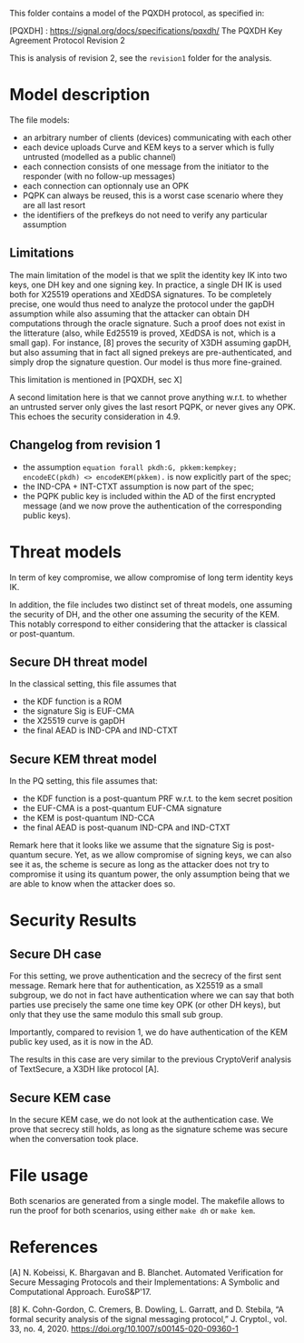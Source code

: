 This folder contains a model of the PQXDH protocol, as specified in:

[PQXDH] : https://signal.org/docs/specifications/pqxdh/
	  The PQXDH Key Agreement Protocol
	  Revision 2

This is analysis of revision 2, see the `revision1` folder for the
analysis.


# Model description

The file models:
- an arbitrary number of clients (devices) communicating with each other
- each device uploads Curve and KEM keys to a server which is fully untrusted (modelled as a public channel)
- each connection consists of one message from the initiator to the responder (with no follow-up messages)
- each connection can optionnaly use an OPK
- PQPK can always be reused, this is a worst case scenario where they are all last resort
- the identifiers of the prefkeys do not need to verify any particular assumption

## Limitations

The main limitation of the model is that we split the identity key IK into two keys, one DH key and one signing key. In practice, a single DH IK is used both for X25519 operations and XEdDSA signatures. To be completely precise, one would thus need to analyze the protocol under the gapDH assumption while also assuming that the attacker can obtain DH computations through the oracle signature. Such a proof does not exist in the litterature (also, while Ed25519 is proved, XEdDSA is not, which is a small gap). For instance, [8] proves the security of X3DH assuming gapDH, but also assuming that in fact all signed prekeys are pre-authenticated, and simply drop the signature question. Our model is thus more fine-grained. 

This limitation is mentioned in  [PQXDH, sec X]

A second limitation here is that we cannot prove anything w.r.t. to whether an untrusted server only gives the last resort PQPK, or never gives any OPK. This echoes the security consideration in 4.9.

## Changelog from revision 1

* the assumption `equation forall pkdh:G, pkkem:kempkey;  encodeEC(pkdh) <> encodeKEM(pkkem).` is now explicitly part of the spec;
* the IND-CPA + INT-CTXT assumption is now part of the spec;
* the PQPK public key is included within the AD of the first encrypted message (and we now prove the authentication of the corresponding public keys).

# Threat models

In term of key compromise, we allow compromise of long term identity keys IK.

In addition, the file includes two distinct set of threat models, one assuming the security of DH, and the other one assuming the security of the KEM. This notably correspond to either considering that the attacker is classical or post-quantum.

## Secure DH threat model

In the classical setting, this file assumes that
 * the KDF function is a ROM
 * the signature Sig is EUF-CMA
 * the X25519 curve is gapDH
 * the final AEAD is IND-CPA and IND-CTXT
 

## Secure KEM threat model
 
In the PQ setting, this file assumes that:
 * the KDF function is a post-quantum PRF w.r.t. to the kem secret position
 * the EUF-CMA is a post-quantum EUF-CMA signature
 * the KEM is post-quantum IND-CCA
 * the final AEAD is post-quanum IND-CPA and IND-CTXT
 
 Remark here that it looks like we assume that the signature Sig is post-quantum secure. Yet, as we allow compromise of signing keys, we can also see it as, the scheme is secure as long as the attacker does not try to compromise it using its quantum power, the only assumption being that we are able to know when the attacker does so. 
 

# Security Results

## Secure DH case

For this setting, we prove authentication and the secrecy of the first sent message. Remark here that for authentication, as X25519 as a small subgroup, we do not in fact have authentication where we can say that both parties use precisely the same one time key OPK (or other DH keys), but only that they use the same modulo this small sub group.

Importantly, compared to revision 1, we do have authentication of the KEM public key used, as it is now in the AD.

The results in this case are very similar to the previous CryptoVerif analysis of TextSecure, a X3DH like protocol [A].

## Secure KEM case

In the secure KEM case, we do not look at the authentication case. We prove that secrecy still holds, as long as the signature scheme was secure when the conversation took place. 

# File usage

Both scenarios are generated from a single model. The makefile allows to run the proof for both scenarios, using either `make dh` or `make kem`.

# References

[A] N. Kobeissi, K. Bhargavan and B. Blanchet. Automated Verification for Secure Messaging Protocols and their Implementations: A Symbolic and Computational Approach. EuroS&P'17.

[8] K. Cohn-Gordon, C. Cremers, B. Dowling, L. Garratt, and D. Stebila, “A formal security analysis of the signal messaging protocol,” J. Cryptol., vol. 33, no. 4, 2020. https://doi.org/10.1007/s00145-020-09360-1
